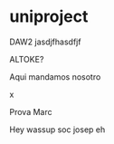 # uniproject
DAW2 jasdjfhasdfjf

ALTOKE?

Aqui mandamos nosotro

x

Prova Marc

Hey wassup soc josep eh


